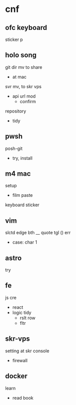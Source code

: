 
# cnf


## ofc keyboard

sticker p


## holo song

git dir mv to share
- at mac


svr mv, to skr vps
- api url mod
  - confirm


repository
- tidy


## pwsh

posh-git
- try, install


## m4 mac

setup
- film paste

keyboard sticker


## vim

slctd edge bth __ quote tgl () err
- case: char 1


## astro

try


## fe

js cre
- react
- logic tidy
  - rslt row
  - fltr


## skr-vps

setting at skr console
- firewall


## docker

learn
- read book



